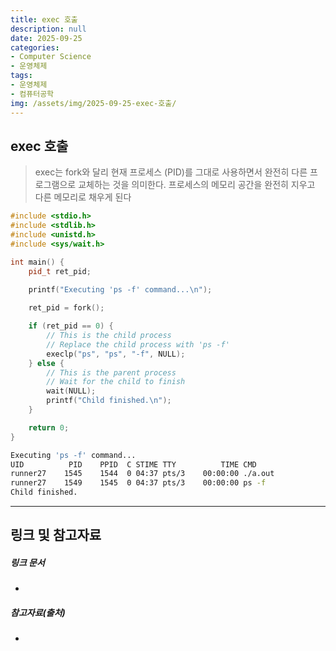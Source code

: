 ```yaml
---
title: exec 호출
description: null
date: 2025-09-25
categories:
- Computer Science
- 운영체제
tags:
- 운영체제
- 컴퓨터공학
img: /assets/img/2025-09-25-exec-호출/
---
```

## exec 호출
>exec는 fork와 달리 현재 프로세스 (PID)를 그대로 사용하면서 완전히 다른 프로그램으로 교체하는 것을 의미한다. 프로세스의 메모리 공간을 완전히 지우고 다른 메모리로 채우게 된다

```cpp
#include <stdio.h>
#include <stdlib.h>
#include <unistd.h>
#include <sys/wait.h>

int main() {
    pid_t ret_pid;

    printf("Executing 'ps -f' command...\n");
    
    ret_pid = fork();

    if (ret_pid == 0) {
        // This is the child process
        // Replace the child process with 'ps -f'
        execlp("ps", "ps", "-f", NULL);
    } else {
        // This is the parent process
        // Wait for the child to finish
        wait(NULL);
        printf("Child finished.\n");
    }

    return 0;
}
```


```bash
Executing 'ps -f' command...
UID          PID    PPID  C STIME TTY          TIME CMD
runner27    1545    1544  0 04:37 pts/3    00:00:00 ./a.out
runner27    1549    1545  0 04:37 pts/3    00:00:00 ps -f
Child finished.
```


---
## 링크 및 참고자료

##### 링크 문서
- 

##### 참고자료(출처)
- 



